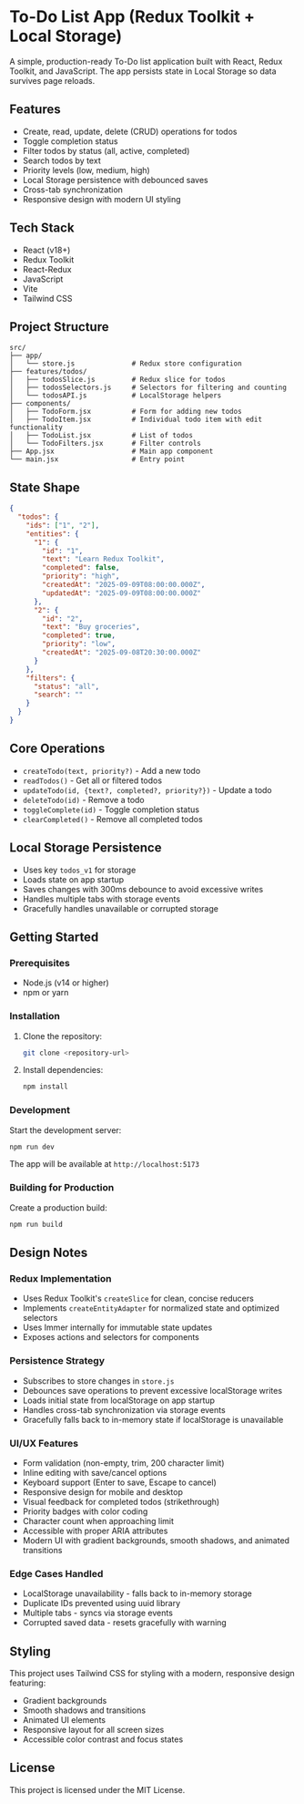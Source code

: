 # To-Do List App (Redux Toolkit + Local Storage)

A simple, production-ready To-Do list application built with React, Redux Toolkit, and JavaScript. The app persists state in Local Storage so data survives page reloads.

## Features

- Create, read, update, delete (CRUD) operations for todos
- Toggle completion status
- Filter todos by status (all, active, completed)
- Search todos by text
- Priority levels (low, medium, high)
- Local Storage persistence with debounced saves
- Cross-tab synchronization
- Responsive design with modern UI styling

## Tech Stack

- React (v18+)
- Redux Toolkit
- React-Redux
- JavaScript
- Vite
- Tailwind CSS

## Project Structure

```
src/
├── app/
│   └── store.js              # Redux store configuration
├── features/todos/
│   ├── todosSlice.js         # Redux slice for todos
│   ├── todosSelectors.js     # Selectors for filtering and counting
│   └── todosAPI.js           # LocalStorage helpers
├── components/
│   ├── TodoForm.jsx          # Form for adding new todos
│   ├── TodoItem.jsx          # Individual todo item with edit functionality
│   ├── TodoList.jsx          # List of todos
│   └── TodoFilters.jsx       # Filter controls
├── App.jsx                   # Main app component
└── main.jsx                  # Entry point
```

## State Shape

```json
{
  "todos": {
    "ids": ["1", "2"],
    "entities": {
      "1": {
        "id": "1",
        "text": "Learn Redux Toolkit",
        "completed": false,
        "priority": "high",
        "createdAt": "2025-09-09T08:00:00.000Z",
        "updatedAt": "2025-09-09T08:00:00.000Z"
      },
      "2": {
        "id": "2",
        "text": "Buy groceries",
        "completed": true,
        "priority": "low",
        "createdAt": "2025-09-08T20:30:00.000Z"
      }
    },
    "filters": {
      "status": "all",
      "search": ""
    }
  }
}
```

## Core Operations

- `createTodo(text, priority?)` - Add a new todo
- `readTodos()` - Get all or filtered todos
- `updateTodo(id, {text?, completed?, priority?})` - Update a todo
- `deleteTodo(id)` - Remove a todo
- `toggleComplete(id)` - Toggle completion status
- `clearCompleted()` - Remove all completed todos

## Local Storage Persistence

- Uses key `todos_v1` for storage
- Loads state on app startup
- Saves changes with 300ms debounce to avoid excessive writes
- Handles multiple tabs with storage events
- Gracefully handles unavailable or corrupted storage

## Getting Started

### Prerequisites

- Node.js (v14 or higher)
- npm or yarn

### Installation

1. Clone the repository:
   ```bash
   git clone <repository-url>
   ```

2. Install dependencies:
   ```bash
   npm install
   ```

### Development

Start the development server:
```bash
npm run dev
```

The app will be available at `http://localhost:5173`

### Building for Production

Create a production build:
```bash
npm run build
```

## Design Notes

### Redux Implementation

- Uses Redux Toolkit's `createSlice` for clean, concise reducers
- Implements `createEntityAdapter` for normalized state and optimized selectors
- Uses Immer internally for immutable state updates
- Exposes actions and selectors for components

### Persistence Strategy

- Subscribes to store changes in `store.js`
- Debounces save operations to prevent excessive localStorage writes
- Loads initial state from localStorage on app startup
- Handles cross-tab synchronization via storage events
- Gracefully falls back to in-memory state if localStorage is unavailable

### UI/UX Features

- Form validation (non-empty, trim, 200 character limit)
- Inline editing with save/cancel options
- Keyboard support (Enter to save, Escape to cancel)
- Responsive design for mobile and desktop
- Visual feedback for completed todos (strikethrough)
- Priority badges with color coding
- Character count when approaching limit
- Accessible with proper ARIA attributes
- Modern UI with gradient backgrounds, smooth shadows, and animated transitions

### Edge Cases Handled

- LocalStorage unavailability - falls back to in-memory storage
- Duplicate IDs prevented using uuid library
- Multiple tabs - syncs via storage events
- Corrupted saved data - resets gracefully with warning

## Styling

This project uses Tailwind CSS for styling with a modern, responsive design featuring:
- Gradient backgrounds
- Smooth shadows and transitions
- Animated UI elements
- Responsive layout for all screen sizes
- Accessible color contrast and focus states

## License

This project is licensed under the MIT License.